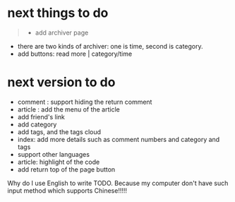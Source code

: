 # next things to do
>- add archiver page
- there are two kinds of archiver: one is time, second is category.
- add buttons: read more | category/time

# next version to do
- comment : support hiding the return comment
- article : add the menu of the article
- add friend's link
- add category
- add tags, and the tags cloud
- index: add more details such as comment numbers and category and tags
- support other languages
- article: highlight of the code
- add return top of the page button

Why do I use English to write TODO. Because my computer don't have such input method which supports Chinese!!!!!
